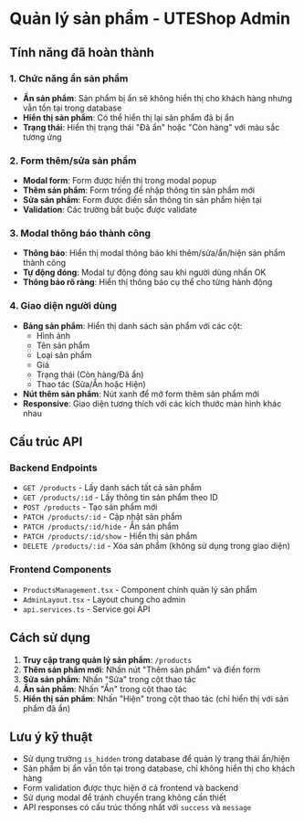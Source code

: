 # Quản lý sản phẩm - UTEShop Admin

## Tính năng đã hoàn thành

### 1. Chức năng ẩn sản phẩm
- **Ẩn sản phẩm**: Sản phẩm bị ẩn sẽ không hiển thị cho khách hàng nhưng vẫn tồn tại trong database
- **Hiển thị sản phẩm**: Có thể hiển thị lại sản phẩm đã bị ẩn
- **Trạng thái**: Hiển thị trạng thái "Đã ẩn" hoặc "Còn hàng" với màu sắc tương ứng

### 2. Form thêm/sửa sản phẩm
- **Modal form**: Form được hiển thị trong modal popup
- **Thêm sản phẩm**: Form trống để nhập thông tin sản phẩm mới
- **Sửa sản phẩm**: Form được điền sẵn thông tin sản phẩm hiện tại
- **Validation**: Các trường bắt buộc được validate

### 3. Modal thông báo thành công
- **Thông báo**: Hiển thị modal thông báo khi thêm/sửa/ẩn/hiện sản phẩm thành công
- **Tự động đóng**: Modal tự động đóng sau khi người dùng nhấn OK
- **Thông báo rõ ràng**: Hiển thị thông báo cụ thể cho từng hành động

### 4. Giao diện người dùng
- **Bảng sản phẩm**: Hiển thị danh sách sản phẩm với các cột:
  - Hình ảnh
  - Tên sản phẩm
  - Loại sản phẩm
  - Giá
  - Trạng thái (Còn hàng/Đã ẩn)
  - Thao tác (Sửa/Ẩn hoặc Hiện)
- **Nút thêm sản phẩm**: Nút xanh để mở form thêm sản phẩm mới
- **Responsive**: Giao diện tương thích với các kích thước màn hình khác nhau

## Cấu trúc API

### Backend Endpoints
- `GET /products` - Lấy danh sách tất cả sản phẩm
- `GET /products/:id` - Lấy thông tin sản phẩm theo ID
- `POST /products` - Tạo sản phẩm mới
- `PATCH /products/:id` - Cập nhật sản phẩm
- `PATCH /products/:id/hide` - Ẩn sản phẩm
- `PATCH /products/:id/show` - Hiển thị sản phẩm
- `DELETE /products/:id` - Xóa sản phẩm (không sử dụng trong giao diện)

### Frontend Components
- `ProductsManagement.tsx` - Component chính quản lý sản phẩm
- `AdminLayout.tsx` - Layout chung cho admin
- `api.services.ts` - Service gọi API

## Cách sử dụng

1. **Truy cập trang quản lý sản phẩm**: `/products`
2. **Thêm sản phẩm mới**: Nhấn nút "Thêm sản phẩm" và điền form
3. **Sửa sản phẩm**: Nhấn "Sửa" trong cột thao tác
4. **Ẩn sản phẩm**: Nhấn "Ẩn" trong cột thao tác
5. **Hiển thị sản phẩm**: Nhấn "Hiện" trong cột thao tác (chỉ hiển thị với sản phẩm đã ẩn)

## Lưu ý kỹ thuật

- Sử dụng trường `is_hidden` trong database để quản lý trạng thái ẩn/hiện
- Sản phẩm bị ẩn vẫn tồn tại trong database, chỉ không hiển thị cho khách hàng
- Form validation được thực hiện ở cả frontend và backend
- Sử dụng modal để tránh chuyển trang không cần thiết
- API responses có cấu trúc thống nhất với `success` và `message`
